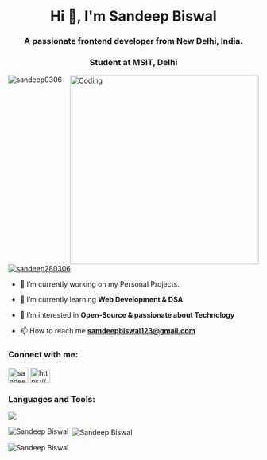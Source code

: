 <h1 align="center">Hi 👋, I'm Sandeep Biswal</h1>
<h3 align="center">A passionate frontend developer from New Delhi, India.</h3>
<h3 align="center">Student at MSIT, Delhi </h3>
<img align="right" alt="Coding" width="380" src="https://www.wingstechsolutions.com/wp-content/uploads/2022/03/full-stack-development.gif">

<p align="left"> <img src="https://komarev.com/ghpvc/?username=sandeep0306&label=Profile%20views&color=0e75b6&style=flat" alt="sandeep0306" /> </p>

<p align="left"> <a href="https://twitter.com/sandeep280306" target="blank"><img src="https://img.shields.io/twitter/follow/sandeep280306?logo=twitter&style=for-the-badge" alt="sandeep280306" /></a> </p>

- 🔭 I’m currently working on my Personal Projects.

- 🌱 I’m currently learning **Web Development & DSA**

- 👀 I’m interested in **Open-Source & passionate about Technology**

<!-- - 💬 Ask me about **React** -->

- 📫 How to reach me **samdeepbiswal123@gmail.com**

<h3 align="left">Connect with me:</h3>
<p align="left">
<a href="https://twitter.com/sandeep280306" target="blank"><img align="center" src="https://raw.githubusercontent.com/rahuldkjain/github-profile-readme-generator/master/src/images/icons/Social/twitter.svg" alt="sandeep280306" height="30" width="40" /></a>
<a href="https://linkedin.com/in/https://www.linkedin.com/in/sandeep-biswal-b21378158/" target="blank"><img align="center" src="https://raw.githubusercontent.com/rahuldkjain/github-profile-readme-generator/master/src/images/icons/Social/linked-in-alt.svg" alt="https://www.linkedin.com/in/sandeep-biswal-b21378158/" height="30" width="40" /></a>
</p>

<h3 align="left">Languages and Tools:</h3>
<p align="left">
<img src="https://skillicons.dev/icons?i=html,css,cpp,java,javascript,typescript,react,nodejs,express,mongodb,tailwind,bootstrap,git,materialui,vite,postman">
 </p>
<p><img align="left" src="https://github-readme-stats.vercel.app/api/top-langs?username=Sandeep0306&show_icons=true&locale=en&layout=compact" alt="Sandeep Biswal" /></p>

<p>&nbsp;<img align="center" src="https://github-readme-stats.vercel.app/api?username=Sandeep0306&show_icons=true&locale=en" alt="Sandeep Biswal" /></p>

<p><img align="center" src="https://github-readme-streak-stats.herokuapp.com/?user=Sandeep0306&" alt="Sandeep Biswal" /></p>


